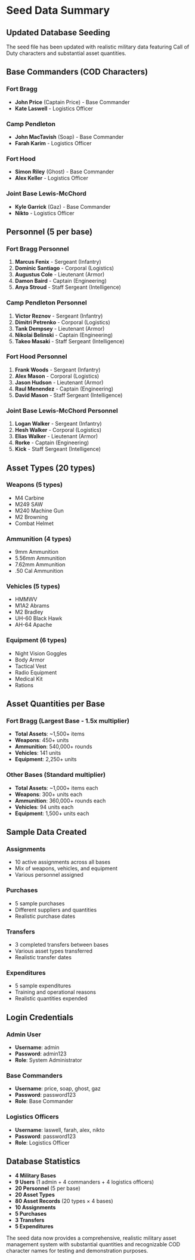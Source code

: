 # Seed Data Summary

## Updated Database Seeding

The seed file has been updated with realistic military data featuring Call of Duty characters and substantial asset quantities.

## Base Commanders (COD Characters)

### Fort Bragg
- **John Price** (Captain Price) - Base Commander
- **Kate Laswell** - Logistics Officer

### Camp Pendleton  
- **John MacTavish** (Soap) - Base Commander
- **Farah Karim** - Logistics Officer

### Fort Hood
- **Simon Riley** (Ghost) - Base Commander
- **Alex Keller** - Logistics Officer

### Joint Base Lewis-McChord
- **Kyle Garrick** (Gaz) - Base Commander
- **Nikto** - Logistics Officer

## Personnel (5 per base)

### Fort Bragg Personnel
1. **Marcus Fenix** - Sergeant (Infantry)
2. **Dominic Santiago** - Corporal (Logistics)
3. **Augustus Cole** - Lieutenant (Armor)
4. **Damon Baird** - Captain (Engineering)
5. **Anya Stroud** - Staff Sergeant (Intelligence)

### Camp Pendleton Personnel
1. **Victor Reznov** - Sergeant (Infantry)
2. **Dimitri Petrenko** - Corporal (Logistics)
3. **Tank Dempsey** - Lieutenant (Armor)
4. **Nikolai Belinski** - Captain (Engineering)
5. **Takeo Masaki** - Staff Sergeant (Intelligence)

### Fort Hood Personnel
1. **Frank Woods** - Sergeant (Infantry)
2. **Alex Mason** - Corporal (Logistics)
3. **Jason Hudson** - Lieutenant (Armor)
4. **Raul Menendez** - Captain (Engineering)
5. **David Mason** - Staff Sergeant (Intelligence)

### Joint Base Lewis-McChord Personnel
1. **Logan Walker** - Sergeant (Infantry)
2. **Hesh Walker** - Corporal (Logistics)
3. **Elias Walker** - Lieutenant (Armor)
4. **Rorke** - Captain (Engineering)
5. **Kick** - Staff Sergeant (Intelligence)

## Asset Types (20 types)

### Weapons (5 types)
- M4 Carbine
- M249 SAW
- M240 Machine Gun
- M2 Browning
- Combat Helmet

### Ammunition (4 types)
- 9mm Ammunition
- 5.56mm Ammunition
- 7.62mm Ammunition
- .50 Cal Ammunition

### Vehicles (5 types)
- HMMWV
- M1A2 Abrams
- M2 Bradley
- UH-60 Black Hawk
- AH-64 Apache

### Equipment (6 types)
- Night Vision Goggles
- Body Armor
- Tactical Vest
- Radio Equipment
- Medical Kit
- Rations

## Asset Quantities per Base

### Fort Bragg (Largest Base - 1.5x multiplier)
- **Total Assets**: ~1,500+ items
- **Weapons**: 450+ units
- **Ammunition**: 540,000+ rounds
- **Vehicles**: 141 units
- **Equipment**: 2,250+ units

### Other Bases (Standard multiplier)
- **Total Assets**: ~1,000+ items each
- **Weapons**: 300+ units each
- **Ammunition**: 360,000+ rounds each
- **Vehicles**: 94 units each
- **Equipment**: 1,500+ units each

## Sample Data Created

### Assignments
- 10 active assignments across all bases
- Mix of weapons, vehicles, and equipment
- Various personnel assigned

### Purchases
- 5 sample purchases
- Different suppliers and quantities
- Realistic purchase dates

### Transfers
- 3 completed transfers between bases
- Various asset types transferred
- Realistic transfer dates

### Expenditures
- 5 sample expenditures
- Training and operational reasons
- Realistic quantities expended

## Login Credentials

### Admin User
- **Username**: admin
- **Password**: admin123
- **Role**: System Administrator

### Base Commanders
- **Username**: price, soap, ghost, gaz
- **Password**: password123
- **Role**: Base Commander

### Logistics Officers
- **Username**: laswell, farah, alex, nikto
- **Password**: password123
- **Role**: Logistics Officer

## Database Statistics

- **4 Military Bases**
- **9 Users** (1 admin + 4 commanders + 4 logistics officers)
- **20 Personnel** (5 per base)
- **20 Asset Types**
- **80 Asset Records** (20 types × 4 bases)
- **10 Assignments**
- **5 Purchases**
- **3 Transfers**
- **5 Expenditures**

The seed data now provides a comprehensive, realistic military asset management system with substantial quantities and recognizable COD character names for testing and demonstration purposes. 